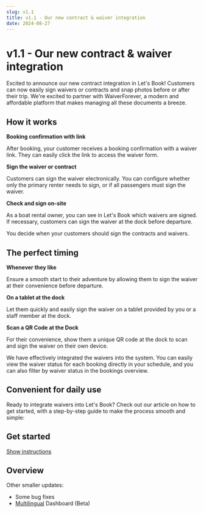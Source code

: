 ```yaml
---
slug: v1.1
title: v1.1 - Our new contract & waiver integration
date: 2024-08-27
---
```


# v1.1 - Our new contract & waiver integration

Excited to announce our new contract integration in Let's Book! Customers can now easily sign waivers or contracts and snap photos before or after their trip. We're excited to partner with WaiverForever, a modern and affordable platform that makes managing all these documents a breeze.

## How it works

**Booking confirmation with link**

After booking, your customer receives a booking confirmation with a waiver link. They can easily click the link to access the waiver form.

**Sign the waiver or contract**

Customers can sign the waiver electronically. You can configure whether only the primary renter needs to sign, or if all passengers must sign the waiver.

**Check and sign on-site**

As a boat rental owner, you can see in Let's Book which waivers are signed. If necessary, customers can sign the waiver at the dock before departure.

You decide when your customers should sign the contracts and waivers.

## The perfect timing

**Whenever they like**

Ensure a smooth start to their adventure by allowing them to sign the waiver at their convenience before departure.

**On a tablet at the dock**

Let them quickly and easily sign the waiver on a tablet provided by you or a staff member at the dock.

**Scan a QR Code at the Dock**

For their convenience, show them a unique QR code at the dock to scan and sign the waiver on their own device.

We have effectively integrated the waivers into the system. You can easily view the waiver status for each booking directly in your schedule, and you can also filter by waiver status in the bookings overview.

## Convenient for daily use

Ready to integrate waivers into Let's Book? Check out our article on how to get started, with a step-by-step guide to make the process smooth and simple:

## Get started

[Show instructions](https://support.letsbook.app/article/144-documents-waivers-and-contracts)

## Overview

Other smaller updates:

- Some bug fixes
- [Multilingual](https://dashboard.letsbook.app/account/profile) Dashboard (Beta)